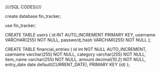 ////SQL CODES////

create database fin_tracker;

use fin_tracker;

CREATE TABLE users (
  id INT AUTO_INCREMENT PRIMARY KEY,
  username VARCHAR(255) NOT NULL,
  password_hash VARCHAR(255) NOT NULL
);



CREATE TABLE financial_entries (
  id int NOT NULL AUTO_INCREMENT,
  username varchar(255) NOT NULL,
  category varchar(255) NOT NULL,
  item_name varchar(255) NOT NULL,
  amount decimal(10,2) NOT NULL,
  entry_date date default(CURRENT_DATE),
  PRIMARY KEY (id)
);
